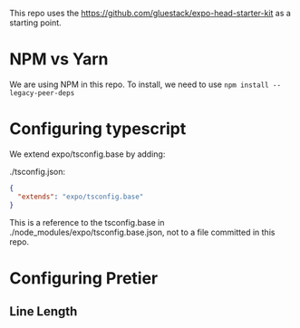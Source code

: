 This repo uses the https://github.com/gluestack/expo-head-starter-kit as a starting point.

# NPM vs Yarn

We are using NPM in this repo. To install, we need to use `npm install --legacy-peer-deps`

# Configuring typescript

We extend expo/tsconfig.base by adding:

./tsconfig.json:

```json
{
  "extends": "expo/tsconfig.base"
}
```

This is a reference to the tsconfig.base in ./node_modules/expo/tsconfig.base.json, not to a file committed in this repo.

# Configuring Pretier

## Line Length
